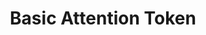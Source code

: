 ---
title: "Basic Attention Token"
description: "Introducing blockchain based digital advertising"
from: "From the creator of JavaScript and the co-founder of Mozilla and Firefox, with a solid team — funded by Founders Fund, Foundation Capital, Propel Venture Partners, Pantera Capital, DCG, Danhua Capital, and Huiyin Blockchain Venture among others."


#hero
open: "Open source.
Transparent.
Decentralized.
Efficient."
aboutbat: "Basic Attention Token radically improves the efficiency of digital advertising by creating a new token that can be exchanged between publishers, advertisers, and users. It all happens on the Ethereum blockchain."
usebat: "The token can be used to obtain a variety of advertising and attention-based services on the BAT platform. The utility of the token is based on user attention, which simply means a person's focused mental engagement."
viewwhite: "View the White Paper"
ontoken: "On Token Velocity"



#how it works
how: "How it Works"
howsub: "The Brave browser anonymously monitors user attention, then rewards publishers accordingly with BATs."
measuring: "Measuring Attention"
---